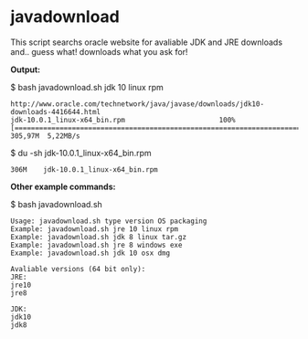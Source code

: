 # javadownload
This script searchs oracle website for avaliable JDK and JRE downloads and.. guess what! downloads what you ask for!

**Output:**

$ bash javadownload.sh jdk 10 linux rpm

```
http://www.oracle.com/technetwork/java/javase/downloads/jdk10-downloads-4416644.html
jdk-10.0.1_linux-x64_bin.rpm                       100%[================================================================================================================>] 305,97M  5,22MB/s
```

$ du -sh jdk-10.0.1_linux-x64_bin.rpm 

```
306M	jdk-10.0.1_linux-x64_bin.rpm
```


**Other example commands:**

$ bash javadownload.sh

```
Usage: javadownload.sh type version OS packaging
Example: javadownload.sh jre 10 linux rpm
Example: javadownload.sh jdk 8 linux tar.gz
Example: javadownload.sh jre 8 windows exe
Example: javadownload.sh jdk 10 osx dmg

Avaliable versions (64 bit only):
JRE:
jre10
jre8

JDK:
jdk10
jdk8
```
